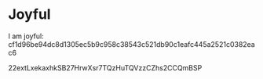 # Joyful

I am joyful: cf1d96be94dc8d1305ec5b9c958c38543c521db90c1eafc445a2521c0382eac6


22extLxekaxhkSB27HrwXsr7TQzHuTQVzzCZhs2CCQmBSP